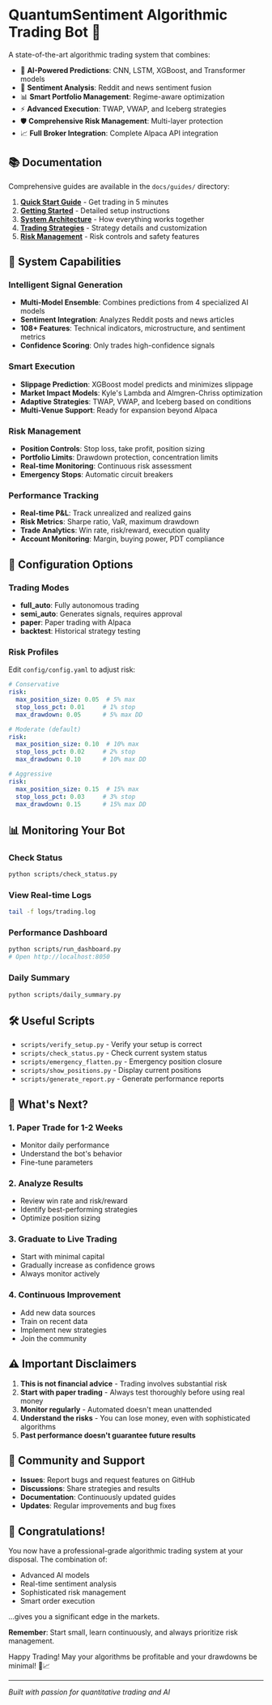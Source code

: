 # QuantumSentiment Algorithmic Trading Bot 🚀

A state-of-the-art algorithmic trading system that combines:
- 🧠 **AI-Powered Predictions**: CNN, LSTM, XGBoost, and Transformer models
- 💬 **Sentiment Analysis**: Reddit and news sentiment fusion
- 📊 **Smart Portfolio Management**: Regime-aware optimization
- ⚡ **Advanced Execution**: TWAP, VWAP, and Iceberg strategies
- 🛡️ **Comprehensive Risk Management**: Multi-layer protection
- 📈 **Full Broker Integration**: Complete Alpaca API integration


## 📚 Documentation

Comprehensive guides are available in the `docs/guides/` directory:

1. **[Quick Start Guide](docs/guides/quick_start.md)** - Get trading in 5 minutes
2. **[Getting Started](docs/guides/getting_started.md)** - Detailed setup instructions
3. **[System Architecture](docs/guides/system_architecture.md)** - How everything works together
4. **[Trading Strategies](docs/guides/trading_strategies.md)** - Strategy details and customization
5. **[Risk Management](docs/guides/risk_management.md)** - Risk controls and safety features

## 🎯 System Capabilities

### Intelligent Signal Generation
- **Multi-Model Ensemble**: Combines predictions from 4 specialized AI models
- **Sentiment Integration**: Analyzes Reddit posts and news articles
- **108+ Features**: Technical indicators, microstructure, and sentiment metrics
- **Confidence Scoring**: Only trades high-confidence signals

### Smart Execution
- **Slippage Prediction**: XGBoost model predicts and minimizes slippage
- **Market Impact Models**: Kyle's Lambda and Almgren-Chriss optimization
- **Adaptive Strategies**: TWAP, VWAP, and Iceberg based on conditions
- **Multi-Venue Support**: Ready for expansion beyond Alpaca

### Risk Management
- **Position Controls**: Stop loss, take profit, position sizing
- **Portfolio Limits**: Drawdown protection, concentration limits
- **Real-time Monitoring**: Continuous risk assessment
- **Emergency Stops**: Automatic circuit breakers

### Performance Tracking
- **Real-time P&L**: Track unrealized and realized gains
- **Risk Metrics**: Sharpe ratio, VaR, maximum drawdown
- **Trade Analytics**: Win rate, risk/reward, execution quality
- **Account Monitoring**: Margin, buying power, PDT compliance

## 🔧 Configuration Options

### Trading Modes
- **full_auto**: Fully autonomous trading
- **semi_auto**: Generates signals, requires approval
- **paper**: Paper trading with Alpaca
- **backtest**: Historical strategy testing

### Risk Profiles
Edit `config/config.yaml` to adjust risk:
```yaml
# Conservative
risk:
  max_position_size: 0.05  # 5% max
  stop_loss_pct: 0.01     # 1% stop
  max_drawdown: 0.05      # 5% max DD

# Moderate (default)
risk:
  max_position_size: 0.10  # 10% max
  stop_loss_pct: 0.02     # 2% stop
  max_drawdown: 0.10      # 10% max DD

# Aggressive
risk:
  max_position_size: 0.15  # 15% max
  stop_loss_pct: 0.03     # 3% stop
  max_drawdown: 0.15      # 15% max DD
```

## 📊 Monitoring Your Bot

### Check Status
```bash
python scripts/check_status.py
```

### View Real-time Logs
```bash
tail -f logs/trading.log
```

### Performance Dashboard
```bash
python scripts/run_dashboard.py
# Open http://localhost:8050
```

### Daily Summary
```bash
python scripts/daily_summary.py
```

## 🛠️ Useful Scripts

- `scripts/verify_setup.py` - Verify your setup is correct
- `scripts/check_status.py` - Check current system status
- `scripts/emergency_flatten.py` - Emergency position closure
- `scripts/show_positions.py` - Display current positions
- `scripts/generate_report.py` - Generate performance reports

## 🚀 What's Next?

### 1. Paper Trade for 1-2 Weeks
- Monitor daily performance
- Understand the bot's behavior
- Fine-tune parameters

### 2. Analyze Results
- Review win rate and risk/reward
- Identify best-performing strategies
- Optimize position sizing

### 3. Graduate to Live Trading
- Start with minimal capital
- Gradually increase as confidence grows
- Always monitor actively

### 4. Continuous Improvement
- Add new data sources
- Train on recent data
- Implement new strategies
- Join the community

## ⚠️ Important Disclaimers

1. **This is not financial advice** - Trading involves substantial risk
2. **Start with paper trading** - Always test thoroughly before using real money
3. **Monitor regularly** - Automated doesn't mean unattended
4. **Understand the risks** - You can lose money, even with sophisticated algorithms
5. **Past performance doesn't guarantee future results**

## 🤝 Community and Support

- **Issues**: Report bugs and request features on GitHub
- **Discussions**: Share strategies and results
- **Documentation**: Continuously updated guides
- **Updates**: Regular improvements and bug fixes

## 🎊 Congratulations!

You now have a professional-grade algorithmic trading system at your disposal. The combination of:
- Advanced AI models
- Real-time sentiment analysis  
- Sophisticated risk management
- Smart order execution

...gives you a significant edge in the markets.

**Remember**: Start small, learn continuously, and always prioritize risk management.

Happy Trading! May your algorithms be profitable and your drawdowns be minimal! 🚀📈

---

*Built with passion for quantitative trading and AI*